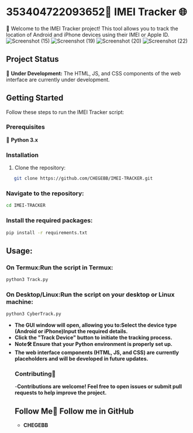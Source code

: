 # 353404722093652📱 IMEI Tracker 🌐
🚀 Welcome to the IMEI Tracker project! This tool allows you to track the location of Android and iPhone devices using their IMEI or Apple ID.
![Screenshot (15)](https://github.com/user-attachments/assets/37c0ed49-c23a-44b0-a261-e9276b2c1c0d)
![Screenshot (19)](https://github.com/user-attachments/assets/5d28650b-63fa-4628-9530-c47c07de7010)
![Screenshot (20)](https://github.com/user-attachments/assets/6421ba98-4cf9-4e46-9ad8-bd3b0da9de0b)
![Screenshot (22)](https://github.com/user-attachments/assets/c66a6e37-f121-42d3-b866-4591acbdaffa)


## Project Status
🚧 **Under Development:** The HTML, JS, and CSS components of the web interface are currently under development.

## Getting Started
Follow these steps to run the IMEI Tracker script:

### Prerequisites
🐍 **Python 3.x**

### Installation
1. Clone the repository:
```bash
   git clone https://github.com/CHEGEBB/IMEI-TRACKER.git
```
### Navigate to the repository:
```bash
cd IMEI-TRACKER
```
### Install the required packages:
```bash
pip install -r requirements.txt
```
## Usage:
### On Termux:Run the script in Termux:
```bash
python3 Track.py
```
### On Desktop/Linux:Run the script on your desktop or Linux machine:
```bash
python3 CyberTrack.py
```

- **The GUI window will open, allowing you to:Select the device type (Android or iPhone)Input the required details.**
- **Click the "Track Device" button to initiate the tracking process.**
- **Note🛠️ Ensure that your Python environment is properly set up.**
- **The web interface components (HTML, JS, and CSS) are currently placeholders and will be developed in future updates.**
  ### Contributing🤝
  -**Contributions are welcome! Feel free to open issues or submit pull requests to help improve the project.**
  ## Follow Me👣 Follow me in GitHub
  - **CHEGEBB**
